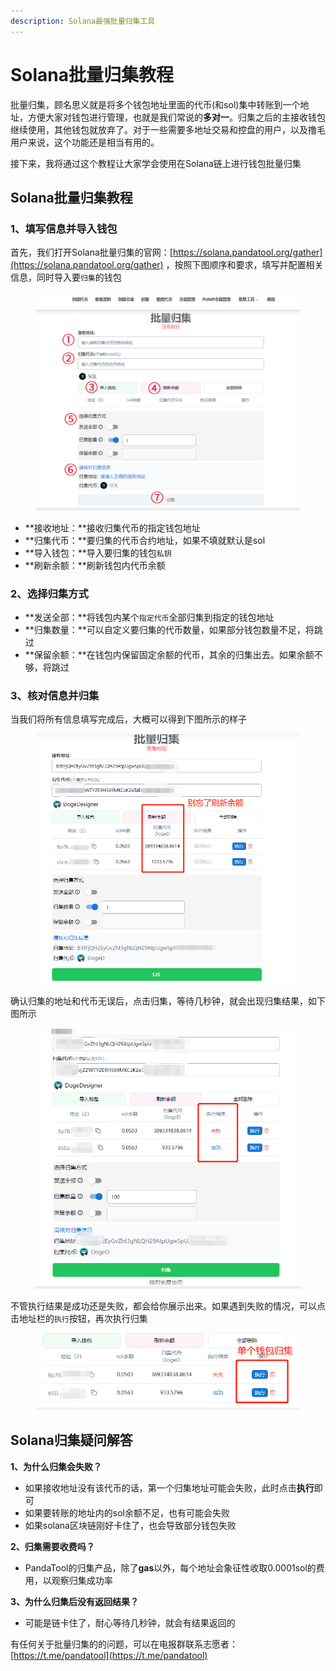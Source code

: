 ```yaml
---
description: Solana最强批量归集工具
---
```


# Solana批量归集教程

批量归集，顾名思义就是将多个钱包地址里面的代币(和sol)集中转账到一个地址，方便大家对钱包进行管理，也就是我们常说的**多对一**。归集之后的主接收钱包继续使用，其他钱包就放弃了。对于一些需要多地址交易和控盘的用户，以及撸毛用户来说，这个功能还是相当有用的。

接下来，我将通过这个教程让大家学会使用在Solana链上进行钱包批量归集

## Solana批量归集教程

### 1、填写信息并导入钱包

首先，我们打开Solana批量归集的官网：[https://solana.pandatool.org/gather](https://solana.pandatool.org/gather) ，按照下图顺序和要求，填写并配置相关信息，同时导入要`归集`的钱包

<figure><img src="../.gitbook/assets/批量归集流程图.jpg" alt=""><figcaption></figcaption></figure>

* **接收地址：**接收归集代币的指定钱包地址
* **归集代币：**要归集的代币合约地址，如果不填就默认是sol
* **导入钱包：**导入要归集的钱包`私钥`
* **刷新余额：**刷新钱包内代币余额

### 2、选择归集方式

* **发送全部：**将钱包内某个`指定代币`全部归集到指定的钱包地址
* **归集数量：**可以自定义要归集的代币数量，如果部分钱包数量不足，将跳过
* **保留余额：**在钱包内保留固定余额的代币，其余的归集出去。如果余额不够，将跳过

### 3、核对信息并归集

当我们将所有信息填写完成后，大概可以得到下图所示的样子

<figure><img src="../.gitbook/assets/确认信息.png" alt=""><figcaption></figcaption></figure>

确认归集的地址和代币无误后，点击归集，等待几秒钟，就会出现归集结果，如下图所示

<figure><img src="../.gitbook/assets/归集结果.png" alt=""><figcaption></figcaption></figure>

不管执行结果是成功还是失败，都会给你展示出来。如果遇到失败的情况，可以点击地址栏的`执行`按钮，再次执行归集

<figure><img src="../.gitbook/assets/单个钱包执行归集 (1).png" alt=""><figcaption></figcaption></figure>

## Solana归集疑问解答

**1、为什么归集会失败？**

* 如果接收地址没有该代币的话，第一个归集地址可能会失败，此时点击**执行**即可
* 如果要转账的地址内的sol余额不足，也有可能会失败
* 如果solana区块链刚好卡住了，也会导致部分钱包失败

**2、归集需要收费吗？**

* PandaTool的归集产品，除了**gas**以外，每个地址会象征性收取0.0001sol的费用，以观察归集成功率

**3、为什么归集后没有返回结果？**

* 可能是链卡住了，耐心等待几秒钟，就会有结果返回的

有任何关于批量归集的的问题，可以在电报群联系志愿者：[https://t.me/pandatool](https://t.me/pandatool)
